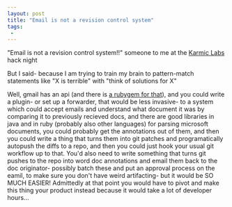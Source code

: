 ```yaml
---
layout: post
title: "Email is not a revision control system"
tags:
 -
---
```


"Email is not a revision control system!!" someone to me at the [Karmic Labs](https://karmiclabs.com/) hack night 

But I said- because I am trying to train my brain to pattern-match statements like "X is terrible" with "think of solutions for X"

Well, gmail has an api (and there is [a rubygem for that](https://github.com/gmailgem/gmail)), and you could write a plugin- or set up a forwarder, that would be less invasive- to a system which could accept emails and understand what document it was by comparing it to previously recieved docs, and there are good libraries in java and in ruby (probably also other languages) for parsing microsoft documents, you could probably get the annotations out of them, and then you could write a thing that turns them into git patches and programatically autopush the diffs to a repo, and then you could just hook your usual git workflow up to that. You'd also need to write something that turns git pushes to the repo into word doc annotations and email them back to the doc originator- possibly batch these and put an approval process on the eamil, to make sure you don't have weird artifacting- but it would be SO MUCH EASIER! Admittedly at that point you would have to pivot and make this thing your product instead because it would take a lot of developer hours... 

